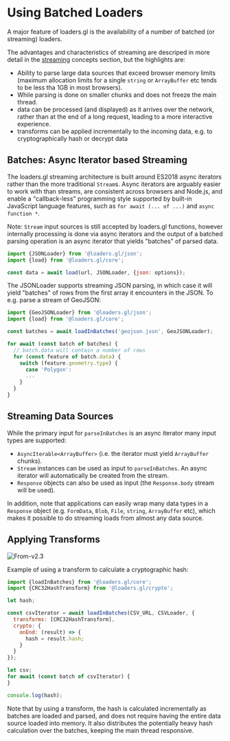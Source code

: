 # Using Batched Loaders

A major feature of loaders.gl is the availability of a number of batched (or streaming) loaders.

The advantages and characteristics of streaming are descriped in more detail in the [streaming](./concepts/streaming.md) concepts section, but the highlights are:

- Ability to parse large data sources that exceed browser memory limits (maximum allocation limits for a single `string` or `ArrayBuffer` etc tends to be less tha 1GB in most browsers).
- While parsing is done on smaller chunks and does not freeze the main thread.
- data can be processed (and displayed) as it arrives over the network, rather than at the end of a long request, leading to a more interactive experience.
- transforms can be applied incrementally to the incoming data, e.g. to cryptographically hash or decrypt data

## Batches: Async Iterator based Streaming

The loaders.gl streaming architecture is built around ES2018 async iterators rather than the more traditional `Stream`s. Async iterators are arguably easier to work with than streams, are consistent across browsers and Node.js, and enable a "callback-less" programming style supported by built-in JavaScript language features, such as `for await (... of ...)` and `async function *`.

Note: `Stream` input sources is still accepted by loaders.gl functions, however internally processing is done via async iterators and the output of a batched parsing operation is an async iterator that yields "batches" of parsed data.

```js
import {JSONLoader} from '@loaders.gl/json';
import {load} from '@loaders.gl/core';

const data = await load(url, JSONLoader, {json: options});
```

The JSONLoader supports streaming JSON parsing, in which case it will yield "batches" of rows from the first array it encounters in the JSON. To e.g. parse a stream of GeoJSON:

```js
import {GeoJSONLoader} from '@loaders.gl/json';
import {load} from '@loaders.gl/core';

const batches = await loadInBatches('geojson.json', GeoJSONLoader);

for await (const batch of batches) {
  // batch.data will contain a number of rows
  for (const feature of batch.data) {
    switch (feature.geometry.type) {
      case 'Polygon':
      ...
    }
  }
}
```

## Streaming Data Sources

While the primary input for `parseInBatches` is an async iterator many input types are supported:

- `AsyncIterable<ArrayBuffer>` (i.e. the iterator must yield `ArrayBuffer` chunks).
- `Stream` instances can be used as input to `parseInBatches`. An async iterator will automatically be created from the stream.
- `Response` objects can also be used as input (the `Response.body` stream will be used).

In addition, note that applications can easily wrap many data types in a `Response` object (e.g. `FormData`, `Blob`, `File`, `string`, `ArrayBuffer` etc), which makes it possible to do streaming loads from almost any data source.

## Applying Transforms

<p class="badges">
  <img src="https://img.shields.io/badge/From-v2.3-blue.svg?style=flat-square" alt="From-v2.3" />
</p>

Example of using a transform to calculate a cryptographic hash:

```js
import {loadInBatches} from '@loaders.gl/core';
import {CRC32HashTransform} from '@loaders.gl/crypto';

let hash;

const csvIterator = await loadInBatches(CSV_URL, CSVLoader, {
  transforms: [CRC32HashTransform],
  crypto: {
    onEnd: (result) => {
      hash = result.hash;
    }
  }
});

let csv;
for await (const batch of csvIterator) {
}

console.log(hash);
```

Note that by using a transform, the hash is calculated incrementally as batches are loaded and parsed, and does not require having the entire data source loaded into memory. It also distributes the potentially heavy hash calculation over the batches, keeping the main thread responsive.
